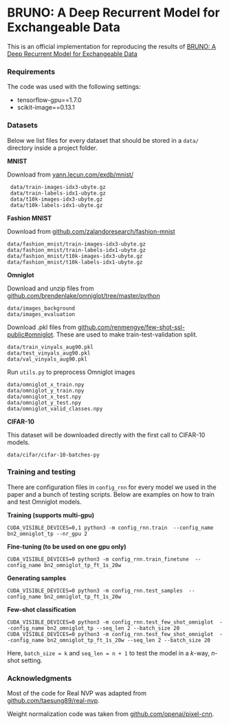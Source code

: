 # BRUNO: A Deep Recurrent Model for Exchangeable Data

This is an official implementation for reproducing the results of [BRUNO: A Deep Recurrent Model for Exchangeable Data](https://arxiv.org/abs/1802.07535)

### Requirements

The code was used with the following settings:

- tensorflow-gpu==1.7.0
- scikit-image==0.13.1

### Datasets

Below we list files for every dataset that should be stored in a `data/` directory inside a project folder.


**MNIST** 

Download from [yann.lecun.com/exdb/mnist/](http://yann.lecun.com/exdb/mnist/)

```
 data/train-images-idx3-ubyte.gz
 data/train-labels-idx1-ubyte.gz
 data/t10k-images-idx3-ubyte.gz
 data/t10k-labels-idx1-ubyte.gz
```


**Fashion MNIST**

Download from [github.com/zalandoresearch/fashion-mnist](https://github.com/zalandoresearch/fashion-mnist)

```
data/fashion_mnist/train-images-idx3-ubyte.gz
data/fashion_mnist/train-labels-idx1-ubyte.gz
data/fashion_mnist/t10k-images-idx3-ubyte.gz
data/fashion_mnist/t10k-labels-idx1-ubyte.gz
```

**Omniglot**

Download and unzip files from  [github.com/brendenlake/omniglot/tree/master/python](https://github.com/brendenlake/omniglot/tree/master/python ) 

```
data/images_background
data/images_evaluation
```

Download .pkl files from [github.com/renmengye/few-shot-ssl-public#omniglot](https://github.com/renmengye/few-shot-ssl-public#omniglot). These are used to make train-test-validation split.

```
data/train_vinyals_aug90.pkl
data/test_vinyals_aug90.pkl
data/val_vinyals_aug90.pkl
```

Run `utils.py` to preprocess Omniglot images

```
data/omniglot_x_train.npy
data/omniglot_y_train.npy
data/omniglot_x_test.npy
data/omniglot_y_test.npy
data/omniglot_valid_classes.npy
``` 

**CIFAR-10**

This dataset will be downloaded directly with the first call to CIFAR-10 models.

```
data/cifar/cifar-10-batches-py
```


### Training and testing

There are configuration files in `config_rnn` for every model we used in the paper
and a bunch of testing scripts. Below are examples on how to train and test Omniglot models.   

**Training (supports multi-gpu)**
```
CUDA_VISIBLE_DEVICES=0,1 python3 -m config_rnn.train  --config_name bn2_omniglot_tp --nr_gpu 2
```

**Fine-tuning (to be used on one gpu only)**
```
CUDA_VISIBLE_DEVICES=0 python3 -m config_rnn.train_finetune  --config_name bn2_omniglot_tp_ft_1s_20w
```

**Generating samples**

```
CUDA_VISIBLE_DEVICES=0 python3 -m config_rnn.test_samples  --config_name bn2_omniglot_tp_ft_1s_20w
```

**Few-shot classification**
   
```
CUDA_VISIBLE_DEVICES=0 python3 -m config_rnn.test_few_shot_omniglot  --config_name bn2_omniglot_tp --seq_len 2 --batch_size 20
CUDA_VISIBLE_DEVICES=0 python3 -m config_rnn.test_few_shot_omniglot  --config_name bn2_omniglot_tp_ft_1s_20w --seq_len 2 --batch_size 20
```
Here, `batch_size = k` and `seq_len = n + 1` to test the model in a *k*-way, *n*-shot setting.


### Acknowledgments

Most of the code for Real NVP was adapted from [github.com/taesung89/real-nvp](https://github.com/taesung89/real-nvp). 

Weight normalization code was taken from [github.com/openai/pixel-cnn](https://github.com/openai/pixel-cnn).





